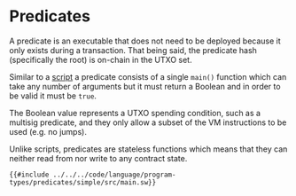 # Predicates

A predicate is an executable that does not need to be deployed because it only exists during a transaction. That being said, the predicate hash (specifically the root) is on-chain in the UTXO set.

Similar to a [script](script.md) a predicate consists of a single `main()` function which can take any number of arguments but it must return a Boolean and in order to be valid it must be `true`. 

The Boolean value represents a UTXO spending condition, such as a multisig predicate, and they only allow a subset of the VM instructions to be used (e.g. no jumps).

Unlike scripts, predicates are stateless functions which means that they can neither read from nor write to any contract state.

```sway
{{#include ../../../code/language/program-types/predicates/simple/src/main.sw}}
```
